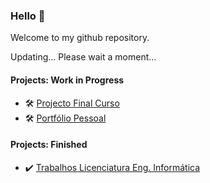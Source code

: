 ### Hello 👋

Welcome to my github repository.

Updating... Please wait a moment...


#### Projects: Work in Progress
- :hammer_and_wrench: [Projecto Final Curso](https://github.com/miguelnunorosa/ProjetoFinalCurso2021)
- 🛠️ [Portfólio Pessoal](https://miguelnunorosa.github.io)


#### Projects: Finished
- :heavy_check_mark: [Trabalhos Licenciatura Eng. Informática](https://github.com/miguelnunorosa/EngInformaticaESTIG)

